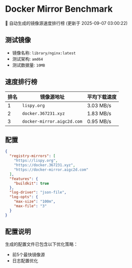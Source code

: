 # Docker Mirror Benchmark

🚀 自动生成的镜像源速度排行榜 (更新于 2025-09-07 03:00:22)

## 测试镜像
- 镜像名称: `library/nginx:latest`
- 测试架构: `amd64`
- 测试数据量: `10MB`

## 速度排行榜
| 排名 | 镜像源地址 | 平均下载速度 |
|------|------------|--------------|
| 1 | `lispy.org` | 3.03 MB/s |
| 2 | `docker.367231.xyz` | 1.83 MB/s |
| 3 | `docker-mirror.aigc2d.com` | 0.95 MB/s |

## 配置

```json
{
  "registry-mirrors": [
    "https://lispy.org",
    "https://docker.367231.xyz",
    "https://docker-mirror.aigc2d.com"
  ],
  "features": {
    "buildkit": true
  },
  "log-driver": "json-file",
  "log-opts": {
    "max-size": "100m",
    "max-file": "3"
  }
}
```

## 配置说明
生成的配置文件已包含以下优化策略：
- 前5个最快镜像源
- 日志配置优化

